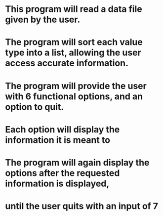 # This program will read a data file given by the user.
# The program will sort each value type into a list, allowing the user access accurate information.
# The program will provide the user with 6 functional options, and an option to quit.
# Each option will display the information it is meant to
# The program will again display the options after the requested information is displayed,
# until the user quits with an input of 7
